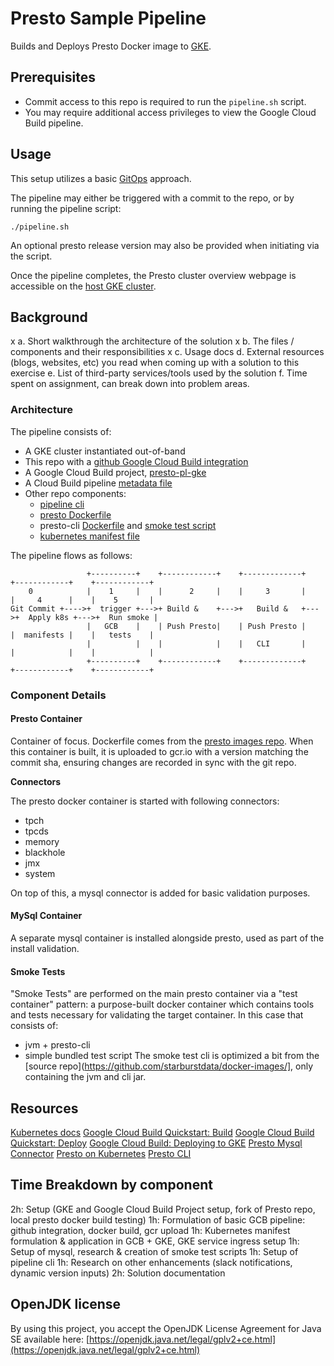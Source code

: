 # Presto Sample Pipeline

Builds and Deploys Presto Docker image to [GKE](https://cloud.google.com/kubernetes-engine). 

## Prerequisites 

- Commit access to this repo is required to run the `pipeline.sh` script.  
- You may require additional access privileges to view the Google Cloud Build pipeline.

## Usage

This setup utilizes a basic [GitOps](https://www.gitops.tech/) approach.  

The pipeline may either be triggered with a commit to the repo, or by running
the pipeline script:

```shell
./pipeline.sh
``` 

An optional presto release version may also be provided when initiating via the script.

Once the pipeline completes, the Presto cluster overview webpage is accessible on 
the [host GKE cluster](http://35.238.175.52/ui/).

## Background

x a. Short walkthrough the architecture of the solution
x b. The files / components and their responsibilities
x c. Usage docs
d. External resources (blogs, websites, etc) you read when coming up with a
solution to this exercise
e. List of third-party services/tools used by the solution
f. Time spent on assignment, can break down into problem areas.

### Architecture

The pipeline consists of:
- A GKE cluster instantiated out-of-band
- This repo with a [github Google Cloud Build integration](https://github.com/padolan/presto-pl-gke/settings/installations)
- A Google Cloud Build project, [presto-pl-gke](https://console.cloud.google.com/cloud-build/dashboard?project=presto-pl-gke)
- A Cloud Build pipeline [metadata file](https://github.com/padolan/presto-pl-gke/blob/master/cloudbuild.yaml)
- Other repo components:
  - [pipeline cli](https://github.com/padolan/presto-pl-gke/blob/master/pipeline.sh)
  - [presto Dockerfile](https://github.com/padolan/presto-pl-gke/blob/master/presto/Dockerfile)
  - presto-cli [Dockerfile](https://github.com/padolan/presto-pl-gke/blob/master/presto-cli/Dockerfile)
  and [smoke test script](https://github.com/padolan/presto-pl-gke/blob/master/presto-cli/presto-smoketest.sh)
  - [kubernetes manifest file](https://github.com/padolan/presto-pl-gke/blob/master/presto-common/manifests.k8s.tpl)

The pipeline flows as follows:
```
                 +----------+    +------------+    +-------------+    +------------+    +------------+
    0            |    1     |    |      2     |    |     3       |    |     4      |    |    5       |
Git Commit +---->+  trigger +--->+ Build &    +--->+   Build &   +--->+  Apply k8s +--->+  Run smoke |
                 |   GCB    |    | Push Presto|    | Push Presto |    |  manifests |    |   tests    |
                 |          |    |            |    |   CLI       |    |            |    |            |
                 +----------+    +------------+    +-------------+    +------------+    +------------+
```
### Component Details

#### Presto Container
Container of focus.  Dockerfile comes from the [presto images repo](https://github.com/starburstdata/docker-images/tree/master/presto).
When this container is built, it is uploaded to gcr.io with a version matching the commit sha, ensuring
changes are recorded in sync with the git repo.

**Connectors**

The presto docker container is started with following connectors:
* tpch
* tpcds
* memory
* blackhole
* jmx
* system

On top of this, a mysql connector is added for basic validation purposes.

#### MySql Container
A separate mysql container is installed alongside presto, used as part of the install validation. 

#### Smoke Tests

"Smoke Tests" are performed on the main presto container via a "test container" pattern: a purpose-built
docker container which contains tools and tests necessary for validating the target container.  In this case
that consists of:
- jvm + presto-cli
- simple bundled test script
The smoke test cli is optimized a bit from the [source repo](https://github.com/starburstdata/docker-images/], 
only containing the jvm and cli jar.

## Resources
[Kubernetes docs](https://kubernetes.io/)
[Google Cloud Build Quickstart: Build](https://cloud.google.com/cloud-build/docs/quickstart-build)
[Google Cloud Build Quickstart: Deploy](https://cloud.google.com/cloud-build/docs/quickstart-deploy)
[Google Cloud Build: Deploying to GKE](https://cloud.google.com/cloud-build/docs/deploying-builds/deploy-gke)
[Presto Mysql Connector](https://prestodb.io/docs/current/connector/mysql.html)
[Presto on Kubernetes](https://docs.starburstdata.com/latest/kubernetes.html)
[Presto CLI](https://docs.starburstdata.com/latest/installation/cli.html)

## Time Breakdown by component
2h: Setup (GKE and Google Cloud Build Project setup, fork of Presto repo, local presto docker build testing)
1h: Formulation of basic GCB pipeline: github integration, docker build, gcr upload
1h: Kubernetes manifest formulation & application in GCB + GKE, GKE service ingress setup
1h: Setup of mysql, research & creation of smoke test scripts
1h: Setup of pipeline cli
1h: Research on other enhancements (slack notifications, dynamic version inputs)
2h: Solution documentation

## OpenJDK license

By using this project, you accept the OpenJDK License Agreement for Java SE available here:
[https://openjdk.java.net/legal/gplv2+ce.html](https://openjdk.java.net/legal/gplv2+ce.html)
